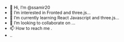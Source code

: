 - 👋 Hi, I’m @ssamir20
- 👀 I’m interested in Fronted and three.js...
- 🌱 I’m currently learning React Javascript and three.js...
- 💞️ I’m looking to collaborate on ...
- 📫 How to reach me .
- ..

<!---
Raxmonqul/Raxmonqul is a ✨ special ✨ repository because its `README.md` (this file) appears on your GitHub profile.
You can click the Preview link to take a look at your changes.
--->

